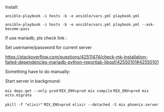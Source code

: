 Install: 
 



`ansible-playbook -i hosts -b -e ansible/vars.yml playbook.yml`

`ansible-playbook -i hosts -b -e ansible/vars.yml playbook.yml --ask-become-pass`





If use mariadb, pls check link :

 Set username/password for current server

 https://stackoverflow.com/questions/42511474/check-mk-installation-failed-dependencies-mariadb-python-reportlab-libgsf/42550101#42550101





Something have to do manually: 



Start server in background: 

`mix deps.get --only prod`
`MIX_ENV=prod mix compile`
`MIX_ENV=prod mix ecto.migrate`

`pkill -f "elixir"`
`MIX_ENV=prod elixir --detached -S mix phoenix.server`